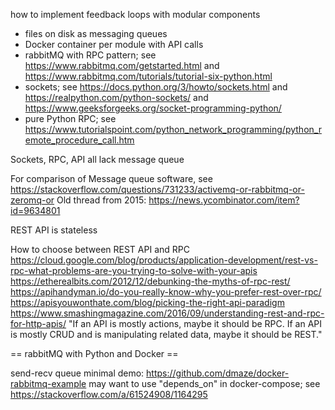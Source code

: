 
how to implement feedback loops with modular components
 * files on disk as messaging queues
 * Docker container per module with API calls
 * rabbitMQ with RPC pattern; see https://www.rabbitmq.com/getstarted.html and https://www.rabbitmq.com/tutorials/tutorial-six-python.html
 * sockets; see https://docs.python.org/3/howto/sockets.html and https://realpython.com/python-sockets/ and https://www.geeksforgeeks.org/socket-programming-python/
 * pure Python RPC; see https://www.tutorialspoint.com/python_network_programming/python_remote_procedure_call.htm

Sockets, RPC, API all lack message queue

For comparison of Message queue software, see https://stackoverflow.com/questions/731233/activemq-or-rabbitmq-or-zeromq-or
Old thread from 2015: https://news.ycombinator.com/item?id=9634801

REST API is stateless

How to choose between REST API and RPC
https://cloud.google.com/blog/products/application-development/rest-vs-rpc-what-problems-are-you-trying-to-solve-with-your-apis
https://etherealbits.com/2012/12/debunking-the-myths-of-rpc-rest/
https://apihandyman.io/do-you-really-know-why-you-prefer-rest-over-rpc/
https://apisyouwonthate.com/blog/picking-the-right-api-paradigm
https://www.smashingmagazine.com/2016/09/understanding-rest-and-rpc-for-http-apis/
"If an API is mostly actions, maybe it should be RPC.
 If an API is mostly CRUD and is manipulating related data, maybe it should be REST."




== rabbitMQ with Python and Docker ==

send-recv queue minimal demo:
https://github.com/dmaze/docker-rabbitmq-example
may want to use "depends_on" in docker-compose; see https://stackoverflow.com/a/61524908/1164295
